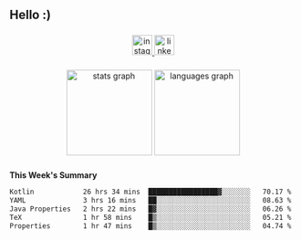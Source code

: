 <h2 align="left">Hello :)</h2>

###

<div align="center">
  <a href="https://www.instagram.com/sebi.klaus/" target="_blank">
    <img src="https://img.shields.io/static/v1?message=Instagram&logo=instagram&label=&color=E4405F&logoColor=white&labelColor=&style=for-the-badge" height="35" alt="instagram logo"  />
  </a>
  <a href="https://www.linkedin.com/in/sebastian-klaus-3aa64720b/" target="_blank">
    <img src="https://img.shields.io/static/v1?message=LinkedIn&logo=linkedin&label=&color=0077B5&logoColor=white&labelColor=&style=for-the-badge" height="35" alt="linkedin logo"  />
  </a>
</div>

###

<div align="center">
  <img src="https://github-readme-stats.vercel.app/api?username=IYourSunshineI&hide_title=false&hide_rank=false&show_icons=true&include_all_commits=true&count_private=true&disable_animations=false&theme=dracula&locale=en&hide_border=false&order=1" height="150" alt="stats graph"  />
  <img src="https://github-readme-stats.vercel.app/api/top-langs?username=IYourSunshineI&locale=en&hide_title=false&layout=compact&card_width=320&langs_count=5&theme=dracula&hide_border=false&order=2" height="150" alt="languages graph"  />
</div>

###

**This Week's Summary**
<!--START_SECTION:waka-->

```txt
Kotlin            26 hrs 34 mins  █████████████████▓░░░░░░░   70.17 %
YAML              3 hrs 16 mins   ██░░░░░░░░░░░░░░░░░░░░░░░   08.63 %
Java Properties   2 hrs 22 mins   █▓░░░░░░░░░░░░░░░░░░░░░░░   06.26 %
TeX               1 hr 58 mins    █▒░░░░░░░░░░░░░░░░░░░░░░░   05.21 %
Properties        1 hr 47 mins    █▒░░░░░░░░░░░░░░░░░░░░░░░   04.74 %
```

<!--END_SECTION:waka-->

